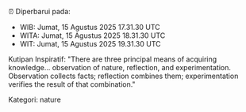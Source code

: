 ⏰ Diperbarui pada:
- WIB: Jumat, 15 Agustus 2025 17.31.30 UTC
- WITA: Jumat, 15 Agustus 2025 18.31.30 UTC
- WIT: Jumat, 15 Agustus 2025 19.31.30 UTC

Kutipan Inspiratif:
"There are three principal means of acquiring knowledge... observation of nature, reflection, and experimentation. Observation collects facts; reflection combines them; experimentation verifies the result of that combination."


Kategori: nature

